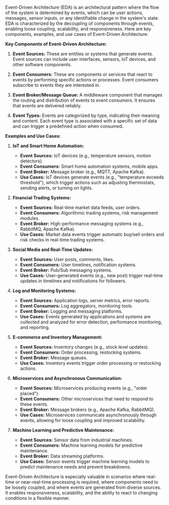   
Event-Driven Architecture (EDA) is an architectural pattern where the flow of the system is determined by events, which can be user actions, messages, sensor inputs, or any identifiable change in the system's state. EDA is characterized by the decoupling of components through events, enabling loose coupling, scalability, and responsiveness. Here are key components, examples, and use cases of Event-Driven Architecture:

**Key Components of Event-Driven Architecture:**

1. **Event Sources:** These are entities or systems that generate events. Event sources can include user interfaces, sensors, IoT devices, and other software components.
    
2. **Event Consumers:** These are components or services that react to events by performing specific actions or processes. Event consumers subscribe to events they are interested in.
    
3. **Event Broker/Message Queue:** A middleware component that manages the routing and distribution of events to event consumers. It ensures that events are delivered reliably.
    
4. **Event Types:** Events are categorized by type, indicating their meaning and content. Each event type is associated with a specific set of data and can trigger a predefined action when consumed.
    

**Examples and Use Cases:**

1. **IoT and Smart Home Automation:**
    
    - **Event Sources:** IoT devices (e.g., temperature sensors, motion detectors).
    - **Event Consumers:** Smart home automation systems, mobile apps.
    - **Event Broker:** Message broker (e.g., MQTT, Apache Kafka).
    - **Use Cases:** IoT devices generate events (e.g., "temperature exceeds threshold"), which trigger actions such as adjusting thermostats, sending alerts, or turning on lights.
2. **Financial Trading Systems:**
    
    - **Event Sources:** Real-time market data feeds, user orders.
    - **Event Consumers:** Algorithmic trading systems, risk management modules.
    - **Event Broker:** High-performance messaging systems (e.g., RabbitMQ, Apache Kafka).
    - **Use Cases:** Market data events trigger automatic buy/sell orders and risk checks in real-time trading systems.
3. **Social Media and Real-Time Updates:**
    
    - **Event Sources:** User posts, comments, likes.
    - **Event Consumers:** User timelines, notification systems.
    - **Event Broker:** Pub/Sub messaging systems.
    - **Use Cases:** User-generated events (e.g., new post) trigger real-time updates in timelines and notifications for followers.
4. **Log and Monitoring Systems:**
    
    - **Event Sources:** Application logs, server metrics, error reports.
    - **Event Consumers:** Log aggregators, monitoring tools.
    - **Event Broker:** Logging and messaging platforms.
    - **Use Cases:** Events generated by applications and systems are collected and analyzed for error detection, performance monitoring, and reporting.
5. **E-commerce and Inventory Management:**
    
    - **Event Sources:** Inventory changes (e.g., stock level updates).
    - **Event Consumers:** Order processing, restocking systems.
    - **Event Broker:** Message queues.
    - **Use Cases:** Inventory events trigger order processing or restocking actions.
6. **Microservices and Asynchronous Communication:**
    
    - **Event Sources:** Microservices producing events (e.g., "order placed").
    - **Event Consumers:** Other microservices that need to respond to these events.
    - **Event Broker:** Message brokers (e.g., Apache Kafka, RabbitMQ).
    - **Use Cases:** Microservices communicate asynchronously through events, allowing for loose coupling and improved scalability.
7. **Machine Learning and Predictive Maintenance:**
    
    - **Event Sources:** Sensor data from industrial machines.
    - **Event Consumers:** Machine learning models for predictive maintenance.
    - **Event Broker:** Data streaming platforms.
    - **Use Cases:** Sensor events trigger machine learning models to predict maintenance needs and prevent breakdowns.

Event-Driven Architecture is especially valuable in scenarios where real-time or near-real-time processing is required, where components need to be loosely coupled, and where events are generated from diverse sources. It enables responsiveness, scalability, and the ability to react to changing conditions in a flexible manner.